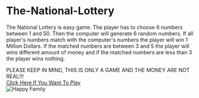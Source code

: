 # The-National-Lottery

The National Lottery is easy game. The player has to choose 6 numbers between 1 and 50. Then the computer will generate 6 random numbers. If all player's numbers match with the computer's numbers the player will win 1 Million Dollars. If the matched numbers are between 3 and 5 the player will wins different amount of money and if the matched numbers are less than 3 the player wins nothing.

PLEASE KEEP IN MIND, THIS IS ONLY A GAME AND THE MONEY ARE NOT REAL!!!
<br/>
[Click Here If You Want To Play](https://replit.com/@HristianBalevsk/The-National-Lottery?v=1)
<br>
![Happy Family](https://user-images.githubusercontent.com/114162692/205388929-9c95c643-4ed6-4fad-a407-27df839a309e.jpg)
